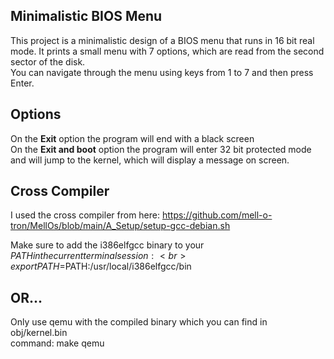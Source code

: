 ## Minimalistic BIOS Menu
This project is a minimalistic design of a
BIOS menu that runs in 16 bit real mode. It prints a small menu with 7 options, which are read from the second sector of the disk. <br>
You can navigate through the menu using keys from 1 to 7 and then press Enter.

## Options
On the **Exit** option the program will end with a black screen <br>
On the **Exit and boot** option the program will enter 32 bit protected mode and will jump to the kernel, which will display a message on screen.

## Cross Compiler
I used the cross compiler from here: 
https://github.com/mell-o-tron/MellOs/blob/main/A_Setup/setup-gcc-debian.sh

Make sure to add the i386elfgcc binary to your $PATH in the current terminal session:<br>
export PATH=$PATH:/usr/local/i386elfgcc/bin

## OR...
Only use qemu with the compiled binary which you can find in obj/kernel.bin <br>
command: make qemu
